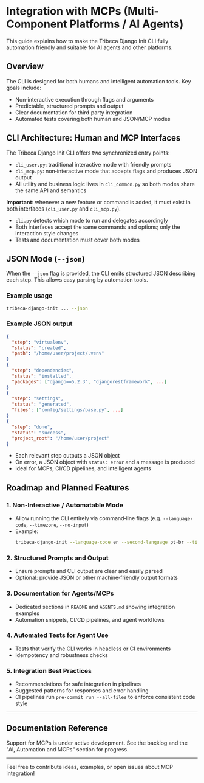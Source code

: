 # Integration with MCPs (Multi-Component Platforms / AI Agents)

This guide explains how to make the Tribeca Django Init CLI fully automation friendly and suitable for AI agents and other platforms.

## Overview
The CLI is designed for both humans and intelligent automation tools. Key goals include:
- Non‑interactive execution through flags and arguments
- Predictable, structured prompts and output
- Clear documentation for third‑party integration
- Automated tests covering both human and JSON/MCP modes

## CLI Architecture: Human and MCP Interfaces
The Tribeca Django Init CLI offers two synchronized entry points:

- `cli_user.py`: traditional interactive mode with friendly prompts
- `cli_mcp.py`: non‑interactive mode that accepts flags and produces JSON output
- All utility and business logic lives in `cli_common.py` so both modes share the same API and semantics

**Important**: whenever a new feature or command is added, it must exist in both interfaces (`cli_user.py` and `cli_mcp.py`).

- `cli.py` detects which mode to run and delegates accordingly
- Both interfaces accept the same commands and options; only the interaction style changes
- Tests and documentation must cover both modes

## JSON Mode (`--json`)
When the `--json` flag is provided, the CLI emits structured JSON describing each step. This allows easy parsing by automation tools.

### Example usage
```bash
tribeca-django-init ... --json
```

### Example JSON output
```json
{
  "step": "virtualenv",
  "status": "created",
  "path": "/home/user/project/.venv"
}
{
  "step": "dependencies",
  "status": "installed",
  "packages": ["django==5.2.3", "djangorestframework", ...]
}
{
  "step": "settings",
  "status": "generated",
  "files": ["config/settings/base.py", ...]
}
{
  "step": "done",
  "status": "success",
  "project_root": "/home/user/project"
}
```

- Each relevant step outputs a JSON object
- On error, a JSON object with `status: error` and a message is produced
- Ideal for MCPs, CI/CD pipelines, and intelligent agents

## Roadmap and Planned Features

### 1. Non‑Interactive / Automatable Mode
- Allow running the CLI entirely via command‑line flags (e.g. `--language-code`, `--timezone`, `--no-input`)
- Example:
  ```bash
  tribeca-django-init --language-code en --second-language pt-br --timezone America/Sao_Paulo --no-input
  ```

### 2. Structured Prompts and Output
- Ensure prompts and CLI output are clear and easily parsed
- Optional: provide JSON or other machine‑friendly output formats

### 3. Documentation for Agents/MCPs
- Dedicated sections in `README` and `AGENTS.md` showing integration examples
- Automation snippets, CI/CD pipelines, and agent workflows

### 4. Automated Tests for Agent Use
- Tests that verify the CLI works in headless or CI environments
- Idempotency and robustness checks

### 5. Integration Best Practices
- Recommendations for safe integration in pipelines
- Suggested patterns for responses and error handling
- CI pipelines run `pre-commit run --all-files` to enforce consistent code style

---

## Documentation Reference
Support for MCPs is under active development. See the backlog and the "AI, Automation and MCPs" section for progress.

---

Feel free to contribute ideas, examples, or open issues about MCP integration!

